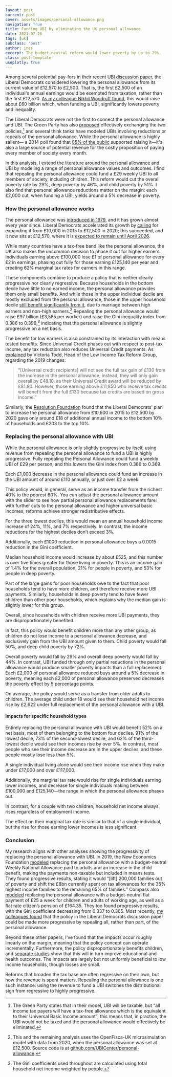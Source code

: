 ```yaml
---
layout: post
current: post
cover: assets/images/personal-allowance.png
navigation: True
title: Funding UBI by eliminating the UK personal allowance
date: 2021-07-26
tags: [uk]
subclass: 'post'
author: ines
excerpt: The budget-neutral reform would lower poverty by up to 29%.
class: post-template
useplotly: true
---
```


Among several potential pay-fors in their recent [UBI discussion paper](https://d3n8a8pro7vhmx.cloudfront.net/libdems/pages/1811/attachments/original/1621669347/145_-_Universal_Basic_Income.docx_%281%29.pdf?1621669347), the Liberal Democrats considered lowering the personal allowance from its current value of £12,570 to £2,500. That is, the first £2,500 of an individual's annual earnings would be exempted from taxation, rather than the first £12,570. [As my colleague Nikhil Woodruff found](https://www.ubicenter.org/lib-dem-policy-paper), this would raise about £60 billion which, when funding a UBI, significantly lowers poverty and inequality.

The Liberal Democrats were not the first to connect the personal allowance and UBI. The Green Party has also [proposed](https://www.greenparty.ie/wp-content/uploads/2018/07/Green-Party-Universal-Basic-Income-Policy.pdf) effectively exchanging the two policies,[^1] and several think tanks have modeled UBIs involving reductions or repeals of the personal allowance. While the personal allowance is highly salient— a 2014 poll found that [85% of the public](https://www.ipsos.com/ipsos-mori/en-uk/personal-allowances-rise-most-popular-conference-season-tax-pledges) supported raising it—it's also a large source of potential revenue for the costly proposition of paying every member of society every month.

In this analysis, I extend the literature around the personal allowance and UBI by modeling a range of personal allowance values and outcomes. I find that repealing the personal allowance could fund a £29 weekly UBI to all members of society, including children. This reform would cut the overall poverty rate by 29%, deep poverty by 46%, and child poverty by 51%. I also find that personal allowance reductions matter on the margin: each £2,000 cut, when funding a UBI, yields around a 5% decrease in poverty. 

### How the personal allowance works

The personal allowance was [introduced in 1979](http://taxhistory.co.uk/Income%20Tax%20Allowances.htm), and it has grown almost every year since. Liberal Democrats accelerated its growth by [calling](https://www.standard.co.uk/news/politics/libdems-to-let-1-3m-low-earners-avoid-paying-tax-8506838.html) for expanding it from £10,000 in 2015 to £12,500 in 2020; this succeeded, and it now sits at £12,570, where it is [expected to remain until April 2026](https://www.reuters.com/article/uk-health-coronavirus-britain-budget-inc-idUSKBN2AV1LP).

While many countries have a tax-free band like the personal allowance, the UK also makes the uncommon decision to phase it out for higher earners. Individuals earning above £100,000 lose £1 of personal allowance for every £2 in earnings, phasing out fully for those earning £125,140 per year and creating 62% marginal tax rates for earners in this range.

These components combine to produce a policy that is neither clearly progressive nor clearly regressive. Because households in the bottom decile have little to no earned income, the personal allowance provides them only small benefits. And while those in the upper individual decile are mostly excluded from the personal allowance, those in the upper household decile [still benefit significantly from it](https://ifs.org.uk/publications/6045), due to marriage between high earners and non-high earners.[^2] Repealing the personal allowance would raise £97 billion (£3,585 per worker) and raise the Gini inequality index from 0.386 to 0.396,[^3] indicating that the personal allowance is slightly progressive on a net basis.

[^1]: The Green Party states that in their model, UBI will be taxable, but “all income tax payers will have a tax-free allowance which is the equivalent to their Universal Basic Income amount”; this means that, in practice, the UBI would not be taxed and the personal allowance would effectively be eliminated. 

[^2]: This and the remaining analysis uses the OpenFisca-UK microsimulation model with data from 2020, when the personal allowance was set at £12,500. Source code is at [github.com/UBICenter/personal-allowance](https://github.com/ubicenter/personal-allowance).

[^3]: The Gini coefficients used throughout are calculated using total household net income weighted by people.



<div>
  <script>
    $(document).ready(function(){
      $("#graph_graph_3_1").load("{{site.baseurl}}assets/markdown_assets/personal-allowance/graph_3_1.html");
    });
  </script>
</div>
<div id = "graph_graph_3_1"></div>

<div>
  <script>
    $(document).ready(function(){
      $("#graph_graph_3_2").load("{{site.baseurl}}assets/markdown_assets/personal-allowance/graph_3_2.html");
    });
  </script>
</div>
<div id = "graph_graph_3_2"></div>

The benefit for low earners is also constrained by its interaction with means tested benefits. Since Universal Credit phases out with respect to post-tax income, any tax reduction also reduces Universal Credit payments. As [explained](https://www.politics.co.uk/opinion-former/press-release/2018/10/29/personal-allowance-increase-does-little-for-those-on-lowest-income/) by Victoria Todd, Head of the Low Income Tax Reform Group, regarding the 2019 changes:

>“[Universal credit recipients] will not see the full tax gain of £130 from the increase in the personal allowance; instead, they will only gain overall by £48.10, as their Universal Credit award will be reduced by £81.90. However, those earning above £11,850 who receive tax credits will benefit from the full £130 because tax credits are based on gross income.”

Similarly, the [Resolution Foundation](https://www.resolutionfoundation.org/app/uploads/2014/12/Missing-the-target1.pdf) found that the Liberal Democrats’ plan to increase the personal allowance from £10,600 in 2015 to £12,500 by 2020 gave only around £18 of additional annual income to the bottom 10% of households and £203 to the top 10%.
### Replacing the personal allowance with UBI

While the personal allowance is only slightly progressive by itself, using revenue from repealing the personal allowance to fund a UBI is highly progressive. Fully repealing the Personal Allowance could fund a weekly UBI of £29 per person, and this lowers the Gini index from 0.386 to 0.369.

Each £1,000 decrease in the personal allowance could fund an increase in the UBI amount of around £110 annually, or just over £2 a week.

<div>
  <script>
    $(document).ready(function(){
      $("#graph_graph_6_1").load("{{site.baseurl}}assets/markdown_assets/personal-allowance/graph_6_1.html");
    });
  </script>
</div>
<div id = "graph_graph_6_1"></div>

This policy would, in general, serve as an income transfer from the richest 40% to the poorest 60%. You can adjust the personal allowance amount with the slider to see how partial personal allowance replacements fare: with further cuts to the personal allowance and higher universal basic incomes, reforms achieve stronger redistributive effects.



<div>
  <script>
    $(document).ready(function(){
      $("#graph_graph_9_1").load("{{site.baseurl}}assets/markdown_assets/personal-allowance/graph_9_1.html");
    });
  </script>
</div>
<div id = "graph_graph_9_1"></div>

For the three lowest deciles, this would mean an annual household income increase of 24%, 11%, and 7% respectively. In contrast, the income reductions for the highest deciles don’t exceed 3%.


<div>
  <script>
    $(document).ready(function(){
      $("#graph_graph_11_1").load("{{site.baseurl}}assets/markdown_assets/personal-allowance/graph_11_1.html");
    });
  </script>
</div>
<div id = "graph_graph_11_1"></div>

Additionally, each £1000 reduction in personal allowance buys a 0.0015 reduction in the Gini coefficient.

<div>
  <script>
    $(document).ready(function(){
      $("#graph_graph_13_1").load("{{site.baseurl}}assets/markdown_assets/personal-allowance/graph_13_1.html");
    });
  </script>
</div>
<div id = "graph_graph_13_1"></div>

Median household income would increase by about £525, and this number is over five times greater for those living in poverty. This is an income gain of 1.4% for the overall population, 21% for people in poverty, and 53% for people in deep poverty.

<div>
  <script>
    $(document).ready(function(){
      $("#graph_graph_15_1").load("{{site.baseurl}}assets/markdown_assets/personal-allowance/graph_15_1.html");
    });
  </script>
</div>
<div id = "graph_graph_15_1"></div>

Part of the large gains for poor households owe to the fact that poor households tend to have more children, and therefore receive more UBI payments. Similarly, households in deep poverty tend to have fewer children than other poor households, which explains why the median gain is slightly lower for this group.


<div>
  <script>
    $(document).ready(function(){
      $("#graph_graph_17_1").load("{{site.baseurl}}assets/markdown_assets/personal-allowance/graph_17_1.html");
    });
  </script>
</div>
<div id = "graph_graph_17_1"></div>

Overall, since households with children receive more UBI payments, they are disproportionately benefited.

<div>
  <script>
    $(document).ready(function(){
      $("#graph_graph_19_1").load("{{site.baseurl}}assets/markdown_assets/personal-allowance/graph_19_1.html");
    });
  </script>
</div>
<div id = "graph_graph_19_1"></div>

In fact, this policy would benefit children more than any other group, as children do not lose income to a personal allowance decrease, and exclusively gain from the UBI amount given to them. Child poverty would fall 50%, and deep child poverty by 72%. 

Overall poverty would fall by 29% and overall deep poverty would fall by 44%. In contrast, UBI funded through only partial reductions in the personal allowance would produce smaller poverty impacts than a full replacement. Each £2,000 of personal allowance reduced buys around a 5% decrease in poverty, meaning each £2,000 of personal allowance preserved decreases the poverty effect by 5 percentage points.



<div>
  <script>
    $(document).ready(function(){
      $("#graph_graph_23_1").load("{{site.baseurl}}assets/markdown_assets/personal-allowance/graph_23_1.html");
    });
  </script>
</div>
<div id = "graph_graph_23_1"></div>

On average, the policy would serve as a transfer from older adults to children. The average child under 18 would see their household net income rise by £2,622 under full replacement of the personal allowance with a UBI.  



<div>
  <script>
    $(document).ready(function(){
      $("#graph_graph_26_1").load("{{site.baseurl}}assets/markdown_assets/personal-allowance/graph_26_1.html");
    });
  </script>
</div>
<div id = "graph_graph_26_1"></div>

#### Impacts for specific household types
Entirely replacing the personal allowance with UBI would benefit 52% on a net basis, most of them belonging to the bottom four deciles. 91% of the lowest decile, 73% of the second-lowest decile, and 62% of the third-lowest decile would see their incomes rise by over 5%. In contrast, most people who see their income decrease are in the upper deciles, and these people mostly lose less than 5%.



<div>
  <script>
    $(document).ready(function(){
      $("#graph_graph_30_1").load("{{site.baseurl}}assets/markdown_assets/personal-allowance/graph_30_1.html");
    });
  </script>
</div>
<div id = "graph_graph_30_1"></div>

A single individual living alone would see their income rise when they make under £17,000 and over £117,000.



<div>
  <script>
    $(document).ready(function(){
      $("#graph_graph_33_1").load("{{site.baseurl}}assets/markdown_assets/personal-allowance/graph_33_1.html");
    });
  </script>
</div>
<div id = "graph_graph_33_1"></div>

Additionally, the marginal tax rate would rise for single individuals earning lower incomes, and decrease for single individuals making between £100,000 and £125,140—the range in which the personal allowance phases out.



<div>
  <script>
    $(document).ready(function(){
      $("#graph_graph_36_1").load("{{site.baseurl}}assets/markdown_assets/personal-allowance/graph_36_1.html");
    });
  </script>
</div>
<div id = "graph_graph_36_1"></div>

In contrast, for a couple with two children, household net income always rises regardless of employment income.




<div>
  <script>
    $(document).ready(function(){
      $("#graph_graph_40_1").load("{{site.baseurl}}assets/markdown_assets/personal-allowance/graph_40_1.html");
    });
  </script>
</div>
<div id = "graph_graph_40_1"></div>

The effect on their marginal tax rate is similar to that of a single individual, but the rise for those earning lower incomes is less significant.



<div>
  <script>
    $(document).ready(function(){
      $("#graph_graph_43_1").load("{{site.baseurl}}assets/markdown_assets/personal-allowance/graph_43_1.html");
    });
  </script>
</div>
<div id = "graph_graph_43_1"></div>

### Conclusion

My research aligns with other analyses showing the progressivity of replacing the personal allowance with UBI. In 2019, the New Economics Foundation [modeled](https://neweconomics.org/2019/03/nothing-personal) replacing the personal allowance with a budget-neutral Weekly National Allowance paid to adults and an increase in the child benefit, making the payments non-taxable but included in means tests. They found progressive results, stating it would “[lift] 200,000 families out of poverty and shift the £8bn currently spent on tax allowances for the 35% highest income families to the remaining 65% of families.” Compass also [modeled](https://www.compassonline.org.uk/wp-content/uploads/2019/03/Compass_BasicIncomeForAll_2019.pdf) replacing the personal allowance with a budget-neutral flat payment of £25 a week for children and adults of working age, as well as a flat rate citizen’s pension of £164.35. They too found progressive results, with the Gini coefficient decreasing from 0.337 to 0.365. Most recently, [my colleagues found](https://www.ubicenter.org/progressive-adjustments-lib-dem-working-group) that the policy in the Liberal Democrats discussion paper could be made more progressive by repealing all, rather than part, of the personal allowance.

Beyond these other papers, I've found that the impacts occur roughly linearly on the margin, meaning that the policy concept can operate incrementally. Furthermore, the policy disproportionately benefits children, and [separate studies](https://child-allowance.ubicenter.org/empirical) show that this will in turn improve educational and health outcomes. The impacts are largely but not uniformly beneficial to low income households, though losses are small.

Reforms that broaden the tax base are often regressive on their own, but how the revenue is spent matters. Repealing the personal allowance is one such instance: using the revenue to fund a UBI switches the distributional sign from regressive to highly progressive.
